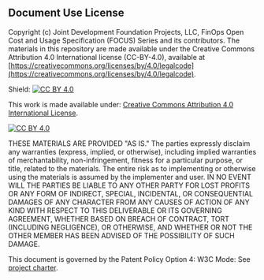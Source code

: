 ## Document Use License

Copyright (c) Joint Development Foundation Projects, LLC, FinOps Open Cost and Usage Specification (FOCUS) Series and its contributors. The materials in this repository are made available under the Creative Commons Attribution 4.0 International license (CC-BY-4.0), available at [https://creativecommons.org/licenses/by/4.0/legalcode](https://creativecommons.org/licenses/by/4.0/legalcode).

Shield: [![CC BY 4.0][cc-by-shield]][cc-by]

This work is made available under:
[Creative Commons Attribution 4.0 International License][cc-by].

[![CC BY 4.0][cc-by-image]][cc-by]

[cc-by]: http://creativecommons.org/licenses/by/4.0/
[cc-by-image]: https://i.creativecommons.org/l/by/4.0/88x31.png
[cc-by-shield]: https://img.shields.io/badge/License-CC%20BY%204.0-lightgrey.svg

THESE MATERIALS ARE PROVIDED "AS IS." The parties expressly disclaim
any warranties (express, implied, or otherwise), including implied
warranties of merchantability, non-infringement, fitness for a particular
purpose, or title, related to the materials. The entire risk as to
implementing or otherwise using the materials is assumed by the
implementer and user. IN NO EVENT WILL THE PARTIES BE LIABLE TO ANY
OTHER PARTY FOR LOST PROFITS OR ANY FORM OF INDIRECT, SPECIAL, INCIDENTAL,
OR CONSEQUENTIAL DAMAGES OF ANY CHARACTER FROM ANY CAUSES OF ACTION OF
ANY KIND WITH RESPECT TO THIS DELIVERABLE OR ITS GOVERNING AGREEMENT,
WHETHER BASED ON BREACH OF CONTRACT, TORT (INCLUDING NEGLIGENCE), OR
OTHERWISE, AND WHETHER OR NOT THE OTHER MEMBER HAS BEEN ADVISED OF THE
POSSIBILITY OF SUCH DAMAGE.

This document is governed by the Patent Policy Option 4: W3C Mode:
See [project charter](https://github.com/FinOps-Open-Cost-and-Usage-Spec/foundation/blob/main/FOCUS_-_Membership_Agreement_Package_for_use.pdf).

<div style="page-break-after: always"></div>
